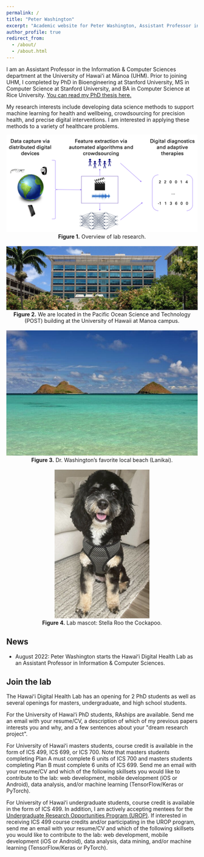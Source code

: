 ```yaml
---
permalink: /
title: "Peter Washington"
excerpt: "Academic website for Peter Washington, Assistant Professor in Computer Science at the University of Hawaii at Manoa"
author_profile: true
redirect_from: 
  - /about/
  - /about.html
---
```



I am an Assistant Professor in the Information & Computer Sciences department at the University of Hawaiʻi at Mānoa (UHM). Prior to joining UHM, I completed by PhD in Bioengineering at Stanford University, MS in Computer Science at Stanford University, and BA in Computer Science at Rice University. <a href="https://stacks.stanford.edu/file/druid:rn871vb3166/Stanford_University_Bioengineering_PhD_Thesis__Peter_Washington%20-%20FinalFinal-augmented.pdf" target="_blank">You can read my PhD thesis here.</a>

My research interests include developing data science methods to support machine learning for health and wellbeing, crowdsourcing for precision health, and precise digital interventions. I am interested in applying these methods to a variety of healthcare problems. 

<center>
<img src="../images/lab-overview.png" /><br>
<b>Figure 1.</b> Overview of lab research.
<br><br>
<img src="../images/POST.jpeg" /><br>
<b>Figure 2.</b> We are located in the Pacific Ocean Science and Technology (POST) building at the University of Hawaii at Manoa campus.
<br><br>
<img src="../images/lanikai-beach.jpeg" /><br>
<b>Figure 3.</b> Dr. Washington’s favorite local beach (Lanikai).
<br><br>
<img src="../images/stella.png" width="250" /><br>
<b>Figure 4.</b> Lab mascot: Stella Roo the Cockapoo.
</center>


News
------
* August 2022: Peter Washington starts the Hawaiʻi Digital Health Lab as an Assistant Professor in Information & Computer Sciences.

Join the lab
------
The Hawaiʻi Digital Health Lab has an opening for 2 PhD students as well as several openings for masters, undergraduate, and high school students. 

For the University of Hawaiʻi PhD students, RAships are available. Send me an email with your resume/CV, a description of which of my previous papers interests you and why, and a few sentences about your "dream research project".

For University of Hawaiʻi masters students, course credit is available in the form of ICS 499, ICS 699, or ICS 700. Note that masters students completing Plan A must complete 6 units of ICS 700 and masters students completing Plan B must complete 6 units of ICS 699. Send me an email with your resume/CV and which of the following skillsets you would like to contribute to the lab: web development, mobile development (iOS or Android), data analysis, and/or machine learning (TensorFlow/Keras or PyTorch).

For University of Hawaiʻi undergraduate students, course credit is available in the form of ICS 499. In addition, I am actively accepting mentees for the <a href="https://manoa.hawaii.edu/undergrad/urop/student-funding/project/about/" target="_blank">Undergraduate Research Opportunities Program (UROP)</a>. If interested in receiving ICS 499 course credits and/or participating in the UROP program, send me an email with your resume/CV and which of the following skillsets you would like to contribute to the lab: web development, mobile development (iOS or Android), data analysis, data mining, and/or machine learning (TensorFlow/Keras or PyTorch).
